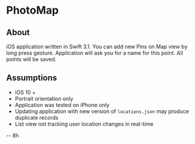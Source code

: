 # PhotoMap
## About
iOS application written in Swift 3.1.
You can add new Pins on Map view by long press gesture. Application will ask you for a name for this point. All points will be saved. 

## Assumptions 
* iOS 10 +
* Portrait orientation only
* Application was tested on iPhone only
* Updating application with new version of `locations.json` may produce duplicate records
* List view not tracking user location changes in real-time 


--
8h